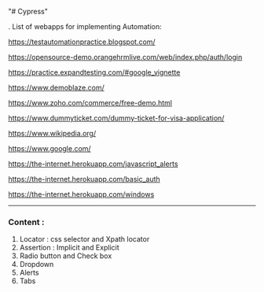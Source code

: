 "# Cypress"

. List of webapps for implementing Automation:

https://testautomationpractice.blogspot.com/

https://opensource-demo.orangehrmlive.com/web/index.php/auth/login

https://practice.expandtesting.com/#google_vignette

https://www.demoblaze.com/

https://www.zoho.com/commerce/free-demo.html

https://www.dummyticket.com/dummy-ticket-for-visa-application/

https://www.wikipedia.org/

https://www.google.com/

https://the-internet.herokuapp.com/javascript_alerts

https://the-internet.herokuapp.com/basic_auth

https://the-internet.herokuapp.com/windows

---

### Content :

1. Locator : css selector and Xpath locator
2. Assertion : Implicit and Explicit
3. Radio button and Check box
4. Dropdown
5. Alerts
6. Tabs
